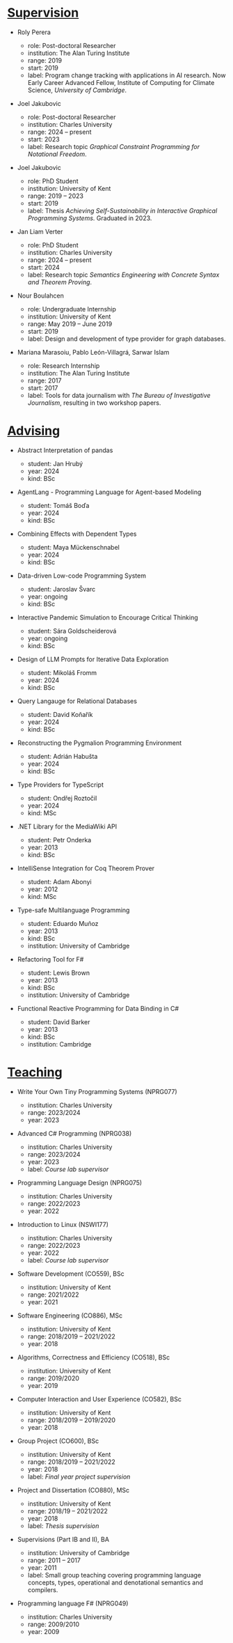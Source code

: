 # [Supervision](#supervision)

* Roly Perera
  - role: Post-doctoral Researcher
  - institution: The Alan Turing Institute
  - range: 2019
  - start: 2019
  - label: Program change tracking with applications in AI research. Now Early Career Advanced 
      Fellow, Institute of Computing for Climate Science, *University of Cambridge*.

* Joel Jakubovic
  - role: Post-doctoral Researcher
  - institution: Charles University
  - range: 2024 – present
  - start: 2023
  - label: Research topic *Graphical Constraint Programming for Notational Freedom*.

* Joel Jakubovic
  - role: PhD Student
  - institution: University of Kent
  - range: 2019 – 2023
  - start: 2019 
  - label: Thesis *Achieving Self-Sustainability in Interactive Graphical Programming Systems*. Graduated in 2023.

* Jan Liam Verter
  - role: PhD Student
  - institution: Charles University
  - range: 2024 – present
  - start: 2024
  - label: Research topic *Semantics Engineering with Concrete Syntax and Theorem Proving*.

* Nour Boulahcen
  - role: Undergraduate Internship
  - institution: University of Kent
  - range: May 2019 – June 2019
  - start: 2019
  - label: Design and development of type provider for graph databases.

* Mariana Marasoiu, Pablo León-Villagrá, Sarwar Islam
  - role: Research Internship
  - institution: The Alan Turing Institute
  - range: 2017
  - start: 2017
  - label: Tools for data journalism with *The Bureau of Investigative Journalism*, resulting in two workshop papers.

# [Advising](#advising)

* Abstract Interpretation of pandas
  - student: Jan Hrubý
  - year: 2024
  - kind: BSc

* AgentLang - Programming Language for Agent-based Modeling
  - student: Tomáš Boďa
  - year: 2024
  - kind: BSc

* Combining Effects with Dependent Types
  - student: Maya Mückenschnabel
  - year: 2024
  - kind: BSc

* Data-driven Low-code Programming System
  - student: Jaroslav Švarc    
  - year: ongoing
  - kind: BSc

* Interactive Pandemic Simulation to Encourage Critical Thinking
  - student: Sára Goldscheiderová
  - year: ongoing
  - kind: BSc

* Design of LLM Prompts for Iterative Data Exploration
  - student: Mikoláš Fromm
  - year: 2024
  - kind: BSc

* Query Langauge for Relational Databases
  - student: David Koňařík
  - year: 2024
  - kind: BSc

* Reconstructing the Pygmalion Programming Environment
  - student: Adrián Habušta
  - year: 2024
  - kind: BSc

* Type Providers for TypeScript
  - student: Ondřej Roztočil
  - year: 2024
  - kind: MSc

* .NET Library for the MediaWiki API
  - student: Petr Onderka
  - year: 2013
  - kind: BSc

* IntelliSense Integration for Coq Theorem Prover
  - student: Adam Abonyi
  - year: 2012
  - kind: MSc

* Type-safe Multilanguage Programming
  - student: Eduardo Muñoz
  - year: 2013
  - kind: BSc
  - institution: University of Cambridge

* Refactoring Tool for F#
  - student: Lewis Brown
  - year: 2013
  - kind: BSc
  - institution: University of Cambridge

* Functional Reactive Programming for Data Binding in C#
  - student: David Barker
  - year: 2013
  - kind: BSc
  - institution: Cambridge

# [Teaching](#teaching)

* Write Your Own Tiny Programming Systems (NPRG077)
  - institution: Charles University
  - range: 2023/2024
  - year: 2023

* Advanced C# Programming (NPRG038)
  - institution: Charles University
  - range: 2023/2024
  - year: 2023
  - label: *Course lab supervisor*

* Programming Language Design (NPRG075)
  - institution: Charles University
  - range: 2022/2023
  - year: 2022

* Introduction to Linux (NSWI177)
  - institution: Charles University
  - range: 2022/2023
  - year: 2022
  - label: *Course lab supervisor*

* Software Development (CO559), BSc
  - institution: University of Kent
  - range: 2021/2022
  - year: 2021

* Software Engineering (CO886), MSc
  - institution: University of Kent
  - range: 2018/2019 – 2021/2022
  - year: 2018

* Algorithms, Correctness and Efficiency (CO518), BSc
  - institution: University of Kent
  - range: 2019/2020
  - year: 2019

* Computer Interaction and User Experience (CO582), BSc
  - institution: University of Kent
  - range: 2018/2019 – 2019/2020
  - year: 2018

* Group Project (CO600), BSc
  - institution: University of Kent
  - range: 2018/2019 – 2021/2022
  - year: 2018
  - label: *Final year project supervision*

* Project and Dissertation (CO880), MSc
  - institution: University of Kent
  - range: 2018/19 – 2021/2022
  - year: 2018
  - label: *Thesis supervision* 

* Supervisions (Part IB and II), BA
  - institution: University of Cambridge
  - range: 2011 – 2017
  - year: 2011
  - label: Small group teaching covering programming language concepts, types, operational and denotational semantics and compilers.

* Programming language F# (NPRG049)
  - institution: Charles University
  - range: 2009/2010
  - year: 2009